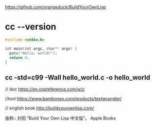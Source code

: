 https://github.com/orangeduck/BuildYourOwnLisp

# cc --version

```c
#include <stdio.h>

int main(int argc, char** argv) {
  puts("Hello, world!");
  return 0;
}

```

## cc -std=c99 -Wall hello_world.c -o hello_world

// doc
https://en.cppreference.com/w/c

//tool
https://www.barebones.com/products/textwrangler/

// english book
http://buildyourownlisp.com/


抜粋:: 刘阳  “Build Your Own Lisp 中文版”。 Apple Books  

